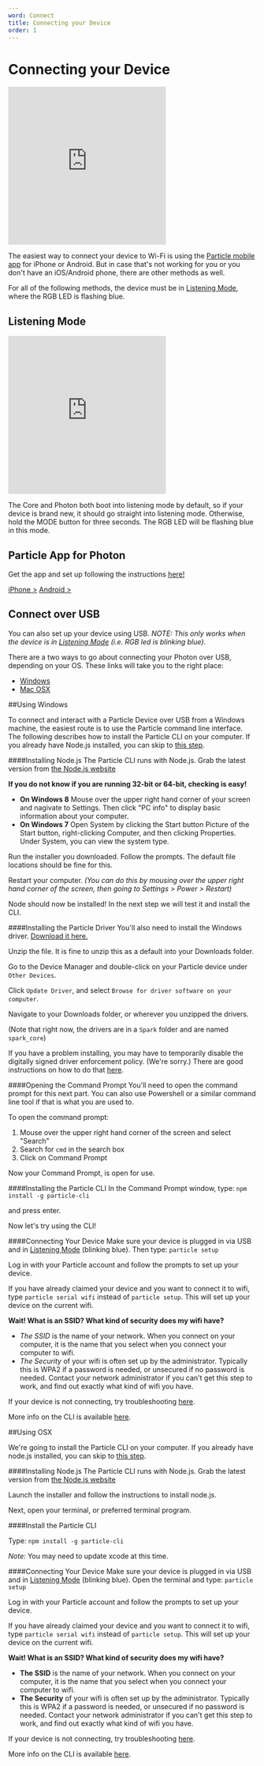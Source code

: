```yaml
---
word: Connect
title: Connecting your Device
order: 1
---
```


Connecting your Device
===

<div class="iframe-wrapper">
  <iframe src="https://vine.co/v/eZUH7WaWjMT/embed/simple" width="320" height="320" frameborder="0"></iframe>
</div>

The easiest way to connect your device to Wi-Fi is using the [Particle mobile app](#connecting-your-device-particle-app-for-photon) for iPhone or Android. But in case that's not working for you or you don't have an iOS/Android phone, there are other methods as well.

For all of the following methods, the device must be in [Listening Mode](#connecting-your-device-listening-mode), where the RGB LED is flashing blue.

## Listening Mode

<div class="iframe-wrapper">
  <iframe src="https://vine.co/v/eZUHUIjq7pO/embed/simple" width="320" height="320" frameborder="0"></iframe>
</div>

The Core and Photon both boot into listening mode by default, so if your device is brand new, it should go straight into listening mode. Otherwise, hold the MODE button for three seconds. The RGB LED will be flashing blue in this mode.


## Particle App for Photon

Get the app and set up following the instructions [here!](http://docs.particle.io/photon/#step-2-install-the-app)

[iPhone >](https://itunes.apple.com/us/app/particle-build-photon-electron/id991459054?ls=1&mt=8)  [Android >](https://play.google.com/store/apps/details?id=io.particle.android.app)

## Connect over USB

You can also set up your device using USB. *NOTE: This only works when the device is in [Listening Mode](#connecting-your-device-listening-mode) (i.e. RGB led is blinking blue)*.

There are a two ways to go about connecting your Photon over USB, depending on your OS. These links will take you to the right place:

- [Windows](#connecting-your-device-using-windows)
- [Mac OSX](#connecting-your-device-using-osx)


##Using Windows

To connect and interact with a Particle Device over USB from a Windows machine, the easiest route is to use the Particle command line interface.
The following describes how to install the Particle CLI on your computer. If you already have Node.js installed, you can skip to [this step](#installing-the-particle-cli).

####Installing Node.js
The Particle CLI runs with Node.js. Grab the latest version from [the Node.js website](http://nodejs.org/download)

**If you do not know if you are running 32-bit or 64-bit, checking is easy!**
- __On Windows 8__ Mouse over the upper right hand corner of your screen and nagivate to Settings. Then click "PC info" to display basic information about your computer.
- __On Windows 7__ Open System by clicking the Start button Picture of the Start button, right-clicking Computer, and then clicking Properties. Under System, you can view the system type.

Run the installer you downloaded. Follow the prompts. The default file locations should be fine for this.

Restart your computer.
_(You can do this by mousing over the upper right hand corner of the screen, then going to Settings > Power > Restart)_

Node should now be installed! In the next step we will test it and install the CLI.

####Installing the Particle Driver
You'll also need to install the Windows driver. [Download it here.](https://s3.amazonaws.com/spark-website/Spark.zip)

Unzip the file. It is fine to unzip this as a default into your Downloads folder.

Go to the Device Manager and double-click on your Particle device under `Other Devices`.

Click `Update Driver`, and select `Browse for driver software on your computer`.

Navigate to your Downloads folder, or wherever you unzipped the drivers.

(Note that right now, the drivers are in a `Spark` folder and are named `spark_core`)

If you have a problem installing, you may have to temporarily disable the digitally signed driver enforcement policy. (We're sorry.) There are good instructions on how to do that [here](http://www.howtogeek.com/167723/how-to-disable-driver-signature-verification-on-64-bit-windows-8.1-so-that-you-can-install-unsigned-drivers/).

####Opening the Command Prompt
You'll need to open the command prompt for this next part. You can also use Powershell or a similar command line tool if that is what you are used to.

To open the command prompt:
1) Mouse over the upper right hand corner of the screen and select "Search"
2) Search for `cmd` in the search box
3) Click on Command Prompt

Now your Command Prompt, is open for use.

####Installing the Particle CLI
In the Command Prompt window, type:
`npm install -g particle-cli`

and press enter.

Now let's try using the CLI!


####Connecting Your Device
Make sure your device is plugged in via USB and in [Listening Mode](#connecting-your-device-listening-mode) (blinking blue). Then type:
`particle setup`

Log in with your Particle account and follow the prompts to set up your device.

If you have already claimed your device and you want to connect it to wifi, type `particle serial wifi` instead of `particle setup`. This will set up your device on the current wifi.

**Wait! What is an SSID? What kind of security does my wifi have?**

- _The SSID_ is the name of your network. When you connect on your computer, it is the name that you select when you connect your computer to wifi.
- _The Security_ of your wifi is often set up by the administrator. Typically this is WPA2 if a password is needed, or unsecured if no password is needed. Contact your network administrator if you can't get this step to work, and find out exactly what kind of wifi you have.

If your device is not connecting, try troubleshooting [here](http://support.particle.io/hc/en-us/articles/204357684-Can-t-Get-Connected-).

More info on the CLI is available [here](/photon/cli).


##Using OSX

We're going to install the Particle CLI on your computer. If you already have node.js installed, you can skip to [this step](#install-the-particle-cli).

####Installing Node.js
The Particle CLI runs with Node.js. Grab the latest version from [the Node.js website](http://nodejs.org/download)

Launch the installer and follow the instructions to install node.js.

Next, open your terminal, or preferred terminal program.

####Install the Particle CLI

Type:
`npm install -g particle-cli`

_Note:_ You may need to update xcode at this time.


####Connecting Your Device
Make sure your device is plugged in via USB and in [Listening Mode](#connecting-your-device-listening-mode) (blinking blue). Open the terminal and type:
`particle setup`

Log in with your Particle account and follow the prompts to set up your device.

If you have already claimed your device and you want to connect it to wifi, type `particle serial wifi` instead of `particle setup`. This will set up your device on the current wifi.

**Wait! What is an SSID? What kind of security does my wifi have?**
- __The SSID__ is the name of your network. When you connect on your computer, it is the name that you select when you connect your computer to wifi.
- __The Security__ of your wifi is often set up by the administrator. Typically this is WPA2 if a password is needed, or unsecured if no password is needed. Contact your network administrator if you can't get this step to work, and find out exactly what kind of wifi you have.

If your device is not connecting, try troubleshooting [here](http://support.particle.io/).

More info on the CLI is available [here](http://docs.particle.io/photon/cli).
